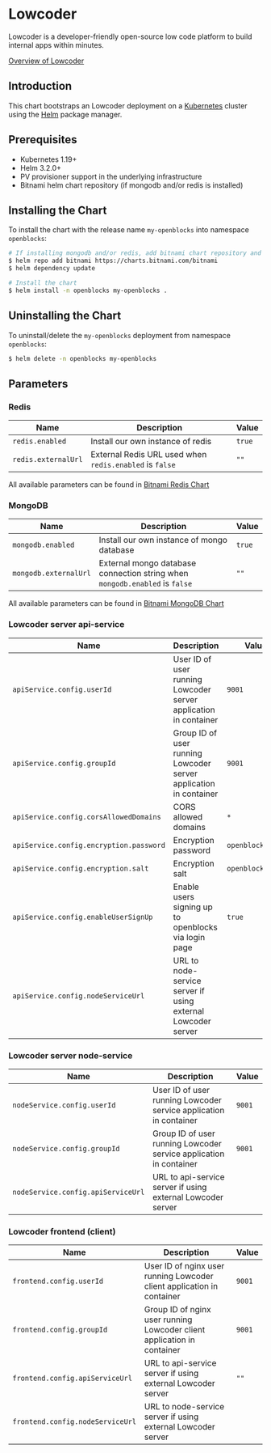 # Lowcoder

Lowcoder is a developer-friendly open-source low code platform to build internal apps within minutes.

[Overview of Lowcoder](https://docs.openblocks.dev/)

## Introduction

This chart bootstraps an Lowcoder deployment on a [Kubernetes](https://kubernetes.io) cluster using the [Helm](https://helm.sh) package manager.

## Prerequisites

- Kubernetes 1.19+
- Helm 3.2.0+
- PV provisioner support in the underlying infrastructure
- Bitnami helm chart repository (if mongodb and/or redis is installed)

## Installing the Chart

To install the chart with the release name `my-openblocks` into namespace `openblocks`:

```bash
# If installing mongodb and/or redis, add bitnami chart repository and update chart dependenices
$ helm repo add bitnami https://charts.bitnami.com/bitnami
$ helm dependency update

# Install the chart
$ helm install -n openblocks my-openblocks .
```

## Uninstalling the Chart

To uninstall/delete the `my-openblocks` deployment from namespace `openblocks`:

```bash
$ helm delete -n openblocks my-openblocks
```

## Parameters

### Redis

| Name                                 | Description                                                                 | Value            |
| ------------------------------------ | --------------------------------------------------------------------------- | ---------------- |
| `redis.enabled`                      | Install our own instance of redis                                           | `true`           |
| `redis.externalUrl`                  | External Redis URL used when `redis.enabled` is `false`                     | `""`             |

All available parameters can be found in [Bitnami Redis Chart](https://github.com/bitnami/charts/tree/main/bitnami/redis/#parameters)

### MongoDB

| Name                                 | Description                                                                 | Value            |
| ------------------------------------ | --------------------------------------------------------------------------- | ---------------- |
| `mongodb.enabled`                    | Install our own instance of mongo database                                  | `true`           |
| `mongodb.externalUrl`                | External mongo database connection string when `mongodb.enabled` is `false` | `""`             |

All available parameters can be found in [Bitnami MongoDB Chart](https://github.com/bitnami/charts/tree/main/bitnami/mongodb/#parameters)

### Lowcoder server api-service

| Name                                    | Description                                                                 | Value            |
| --------------------------------------- | --------------------------------------------------------------------------- | ---------------- |
| `apiService.config.userId`              | User ID of user running Lowcoder server application in container          | `9001`           |
| `apiService.config.groupId`             | Group ID of user running Lowcoder server application in container         | `9001`           |
| `apiService.config.corsAllowedDomains`  | CORS allowed domains                                                        | `*`              |
| `apiService.config.encryption.password` | Encryption password                                                         | `openblocks.dev` |
| `apiService.config.encryption.salt`     | Encryption salt                                                             | `openblocks.dev` |
| `apiService.config.enableUserSignUp`    | Enable users signing up to openblocks via login page                        | `true`           |
| `apiService.config.nodeServiceUrl`      | URL to node-service server if using external Lowcoder server              |                  |

### Lowcoder server node-service

| Name                                    | Description                                                                 | Value            |
| --------------------------------------- | --------------------------------------------------------------------------- | ---------------- |
| `nodeService.config.userId`             | User ID of user running Lowcoder service application in container         | `9001`           |
| `nodeService.config.groupId`            | Group ID of user running Lowcoder service application in container        | `9001`           |
| `nodeService.config.apiServiceUrl`      | URL to api-service server if using external Lowcoder server               |                  |

### Lowcoder frontend (client)

| Name                                    | Description                                                                 | Value            |
| --------------------------------------- | --------------------------------------------------------------------------- | ---------------- |
| `frontend.config.userId`                | User ID of nginx user running Lowcoder client application in container    | `9001`           |
| `frontend.config.groupId`               | Group ID of nginx user running Lowcoder client application in container   | `9001`           |
| `frontend.config.apiServiceUrl`         | URL to api-service server if using external Lowcoder server               | `""`             |
| `frontend.config.nodeServiceUrl`        | URL to node-service server if using external Lowcoder server              |                  |

